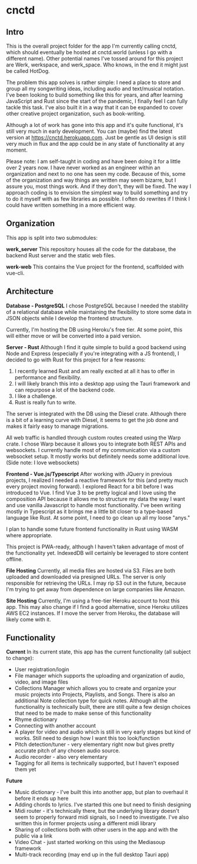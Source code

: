 # cnctd

## Intro
This is the overall project folder for the app I'm currently calling cnctd, which should eventually be hosted at cnctd.world (unless I go with a different name). Other potential names I've tossed around for this project are Werk, werkspace, and werk_space. Who knows, in the end it might just be called HotDog.

The problem this app solves is rather simple: I need a place to store and group all my songwriting ideas, including audio and text/musical notation. I've been looking to build something like this for years, and after learning JavaScript and Rust since the start of the pandemic, I finally feel I can fully tackle this task. I've also built it in a way that it can be expanded to cover other creative project organization, such as book-writing.

Although a lot of work has gone into this app and it's quite functional, it's still very much in early development. You can (maybe) find the latest version at https://cnctd.herokuapp.com. Just be gentle as UI design is still very much in flux and the app could be in any state of functionality at any moment.

Please note: I am self-taught in coding and have been doing it for a little over 2 years now. I have never worked as an engineer within an organization and next to no one has seen my code. Because of this, some of the organization and way things are written may seem bizarre, but I assure you, most things work. And if they don't, they will be fixed. The way I approach coding is to envision the simplest way to build something and try to do it myself with as few libraries as possible. I often do rewrites if I think I could have written something in a more efficient way. 

## Organization
This app is split into two submodules: 

**werk_server**
This repository houses all the code for the database, the backend Rust server and the static web files.

**werk-web**
This contains the Vue project for the frontend, scaffolded with vue-cli.

## Architecture 
**Database - PostgreSQL**
I chose PostgreSQL because I needed the stability of a relational database while maintaining the flexibility to store some data in JSON objects while I develop the frontend structure. 

Currently, I'm hosting the DB using Heroku's free tier. At some point, this will either move or will be converted into a paid version.

**Server - Rust**
Although I find it quite simple to build a good backend using Node and Express (especially if you're integrating with a JS frontend), I decided to go with Rust for this project for a few reasons:
1) I recently learned Rust and am really excited at all it has to offer in performance and flexibility.
2) I will likely branch this into a desktop app using the Tauri framework and can repurpose a lot of the backend code.
3) I like a challenge.
4) Rust is really fun to write.

The server is integrated with the DB using the Diesel crate. Although there is a bit of a learning curve with Diesel, it seems to get the job done and makes it fairly easy to manage migrations.

All web traffic is handled through custom routes created using the Warp crate. I chose Warp because it allows you to integrate both REST APIs and websockets. I currently handle most of my communication via a custom websocket setup. It mostly works but definitely needs some additional love. (Side note: I love websockets)

**Frontend - Vue.js/Typescript**
After working with JQuery in previous projects, I realized I needed a reactive framework for this (and pretty much every project moving forward). I explored React for a bit before I was introduced to Vue. I find Vue 3 to be pretty logical and I love using the composition API because it allows me to structure my data the way I want and use vanilla Javascript to handle most functionality. I've been writing mostly in Typescript as it brings me a little bit closer to a type-based language like Rust. At some point, I need to go clean up all my loose "anys."

I plan to handle some future frontend functionality in Rust using WASM where appropriate.

This project is PWA-ready, although I haven't taken advantage of most of the functionality yet. IndexedDB will certainly be leveraged to store content offline.

**File Hosting**
Currently, all media files are hosted via S3. Files are both uploaded and downloaded via presigned URLs. The server is only responsible for retrieving the URLs. I may rip S3 out in the future, because I'm trying to get away from dependence on large companies like Amazon. 

**Site Hosting**
Currently, I'm using a free-tier Heroku account to host this app. This may also change if I find a good alternative, since Heroku utilizes AWS EC2 instances. If I move the server from Heroku, the database will likely come with it.

## Functionality
**Current**
In its current state, this app has the current functionality (all subject to change):
- User registration/login 
- File manager which supports the uploading and organization of audio, video, and image files
- Collections Manager which allows you to create and organize your music projects into Projects, Playlists, and Songs. There is also an additional Note collection type for quick notes. Although all the functionality is technically built, there are still quite a few design choices that need to be made to make sense of this functionality
- Rhyme dictionary
- Connecting with another account
- A player for video and audio which is still in very early stages but kind of works. Still need to design how I want this too look/function
- Pitch detection/tuner - very elementary right now but gives pretty accurate pitch of any chosen audio source.
- Audio recorder - also very elementary
- Tagging for all items is technically supported, but I haven't exposed them yet

**Future**
- Music dictionary - I've built this into another app, but plan to overhaul it before it ends up here
- Adding chords to lyrics. I've started this one but need to finish designing
- Midi router - it's technically there, but the underlying library doesn't seem to properly forward midi signals, so I need to investigate. I've also written this in former projects using a different midi library
- Sharing of collections both with other users in the app and with the public via a link
- Video Chat - just started working on this using the Mediasoup framework
- Multi-track recording (may end up in the full desktop Tauri app)